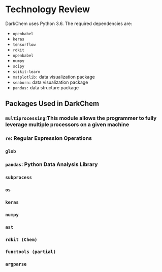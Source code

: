 # Technology Review

DarkChem uses Python 3.6.  The required dependencies are:

- `openbabel`
- `keras`
- `tensorflow`
- `rdkit`
- `openbabel`
- `numpy`
- `scipy`
- `scikit-learn`
- `matplotlib:` data visualization package
- `seaborn:` data visualization package
- `pandas:` data structure package

## Packages Used in DarkChem

### `multiprocessing`:This module allows the programmer to fully leverage multiple processors on a given machine

### `re`: Regular Expression Operations

### `glob`

### `pandas`: Python Data Analysis Library

### `subprocess`

### `os`

### `keras`

### `numpy`

### `ast`

### `rdkit (Chem)`

### `functools (partial)`

### `argparse`
